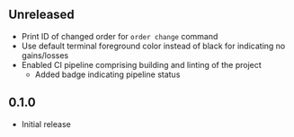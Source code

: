 Unreleased
----------
- Print ID of changed order for `order change` command
- Use default terminal foreground color instead of black for indicating
  no gains/losses
- Enabled CI pipeline comprising building and linting of the project
  - Added badge indicating pipeline status


0.1.0
-----
- Initial release
